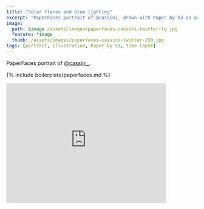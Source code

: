 ```yaml
---
title: "Solar flares and blue lighting"
excerpt: "PaperFaces portrait of @cassini_ drawn with Paper by 53 on an iPad."
image: 
  path: &image /assets/images/paperfaces-cassini-twitter-lg.jpg 
  feature: *image
  thumb: /assets/images/paperfaces-cassini-twitter-150.jpg
tags: [portrait, illustration, Paper by 53, time lapse]
---
```


PaperFaces portrait of [@cassini_](http://twitter.com/cassini_).

{% include boilerplate/paperfaces.md %}

<iframe width="420" height="315" src="https://www.youtube.com/embed/suObiibat7A" frameborder="0"> </iframe>
